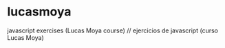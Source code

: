 # lucasmoya
javascript exercises (Lucas Moya course)  // ejercicios de javascript (curso Lucas Moya)
